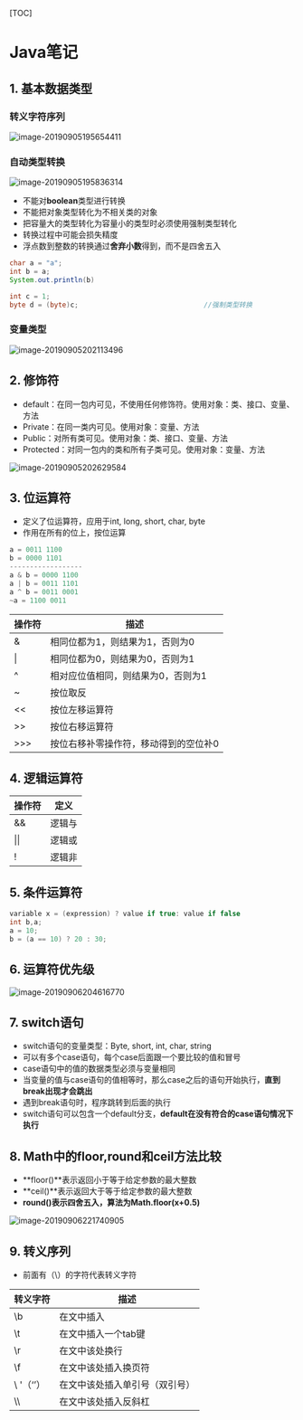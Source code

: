 [TOC]

# Java笔记

## 1. 基本数据类型

### 转义字符序列

![image-20190905195654411](../images/image-20190905195654411.png)



### 自动类型转换

![image-20190905195836314](../images/image-20190905195836314.png)

* 不能对**boolean**类型进行转换
* 不能把对象类型转化为不相关类的对象
* 把容量大的类型转化为容量小的类型时必须使用强制类型转化
* 转换过程中可能会损失精度
* 浮点数到整数的转换通过**舍弃小数**得到，而不是四舍五入

```Java
char a = "a";
int b = a;
System.out.println(b)

int c = 1;
byte d = (byte)c;							    //强制类型转换
```



### 变量类型

![image-20190905202113496](../images/image-20190905202113496.png)





## 2. 修饰符

* default：在同一包内可见，不使用任何修饰符。使用对象：类、接口、变量、方法
* Private：在同一类内可见。使用对象：变量、方法
* Public：对所有类可见。使用对象：类、接口、变量、方法
* Protected：对同一包内的类和所有子类可见。使用对象：变量、方法

![image-20190905202629584](../images/image-20190905202629584.png)



## 3. 位运算符

* 定义了位运算符，应用于int, long, short, char, byte
* 作用在所有的位上，按位运算

```java
a = 0011 1100
b = 0000 1101
------------------
a & b = 0000 1100
a | b = 0011 1101
a ^ b = 0011 0001
~a = 1100 0011
```

| 操作符 | 描述                                  |
| ------ | ------------------------------------- |
| &      | 相同位都为1，则结果为1，否则为0       |
| \|     | 相同位都为0，则结果为0，否则为1       |
| ^      | 相对应位值相同，则结果为0，否则为1    |
| ~      | 按位取反                              |
| <<     | 按位左移运算符                        |
| >>     | 按位右移运算符                        |
| >>>    | 按位右移补零操作符，移动得到的空位补0 |



## 4. 逻辑运算符

| 操作符 | 定义   |
| ------ | ------ |
| &&     | 逻辑与 |
| \|\|   | 逻辑或 |
| !      | 逻辑非 |



## 5. 条件运算符

```java
variable x = (expression) ? value if true: value if false
int b,a;
a = 10;
b = (a == 10) ? 20 : 30;
```



## 6. 运算符优先级

![image-20190906204616770](../images/image-20190906204616770.png)



## 7. switch语句

* switch语句的变量类型：Byte, short, int, char, string
* 可以有多个case语句，每个case后面跟一个要比较的值和冒号
* case语句中的值的数据类型必须与变量相同
* 当变量的值与case语句的值相等时，那么case之后的语句开始执行，**直到break出现才会跳出**
* 遇到break语句时，程序跳转到后面的执行
* switch语句可以包含一个default分支，**default在没有符合的case语句情况下执行**



## 8. Math中的floor,round和ceil方法比较

* **floor()**表示返回小于等于给定参数的最大整数
* **ceil()**表示返回大于等于给定参数的最大整数
* **round()**表示四舍五入，算法为**Math.floor(x+0.5)**

![image-20190906221740905](../images/image-20190906221740905.png)



## 9. 转义序列

* 前面有（\）的字符代表转义字符

| 转义字符  | 描述                           |
| --------- | ------------------------------ |
| \b        | 在文中插入                     |
| \t        | 在文中插入一个tab键            |
| \r        | 在文中该处换行                 |
| \f        | 在文中该处插入换页符           |
| \ '（‘’） | 在文中该处插入单引号（双引号） |
| \\\       | 在文中该处插入反斜杠           |



